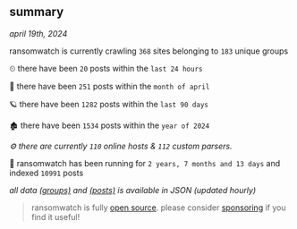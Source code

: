 
## summary
_april 19th, 2024_

ransomwatch is currently crawling `368` sites belonging to `183` unique groups

⏲ there have been `20` posts within the `last 24 hours`

🦈 there have been `251` posts within the `month of april`

🪐 there have been `1282` posts within the `last 90 days`

🏚 there have been `1534` posts within the `year of 2024`

_⚙️ there are currently `110` online hosts & `112` custom parsers._

🦕 ransomwatch has been running for `2 years, 7 months and 13 days` and indexed `10991` posts

_all data  [(groups)](http://ransomwhat.telemetry.ltd/groups) and [(posts)](http://ransomwhat.telemetry.ltd/posts) is available in JSON (updated hourly)_

> ransomwatch is fully [open source](https://github.com/joshhighet/ransomwatch#ransomwatch--). please consider [sponsoring](https://github.com/sponsors/joshhighet) if you find it useful!
